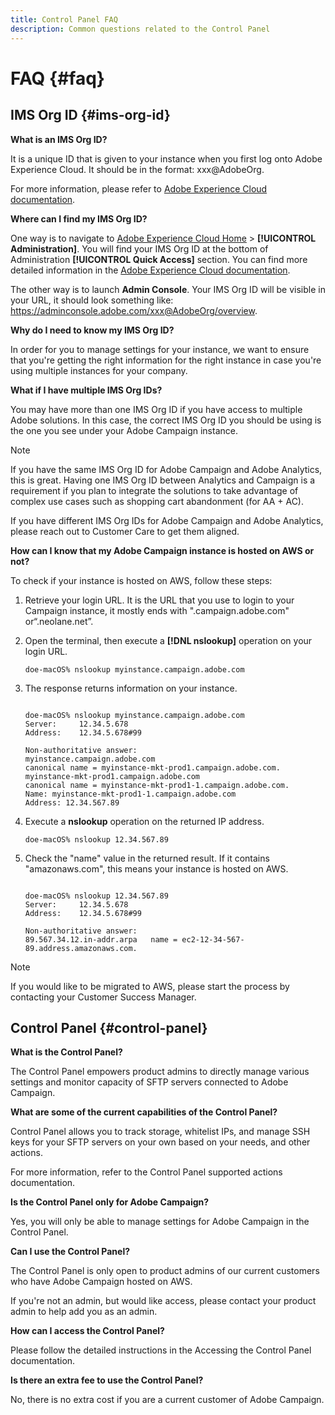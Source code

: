 ```yaml
---
title: Control Panel FAQ
description: Common questions related to the Control Panel
---
```


# FAQ {#faq}

## IMS Org ID {#ims-org-id}

**What is an IMS Org ID?**

It is a unique ID that is given to your instance when you first log onto Adobe Experience Cloud. It should be in the format: xxx@AdobeOrg.

For more information, please refer to [Adobe Experience Cloud documentation](https://marketing.adobe.com/resources/help/en_US/mcloud/organizations.html).

**Where can I find my IMS Org ID?**

One way is to navigate to [Adobe Experience Cloud Home](https://experiencecloud.adobe.com/) > **[!UICONTROL Administration]**. You will find your IMS Org ID at the bottom of Administration **[!UICONTROL Quick Access]** section. You can find more detailed information in the [Adobe Experience Cloud documentation](https://marketing.adobe.com/resources/help/en_US/mcloud/organizations.html).

The other way is to launch **Admin Console**. Your IMS Org ID will be visible in your URL, it should look something like: https://adminconsole.adobe.com/xxx@AdobeOrg/overview.

**Why do I need to know my IMS Org ID?**

In order for you to manage settings for your instance, we want to ensure that you're getting the right information for the right instance in case you're using multiple instances for your company.

**What if I have multiple IMS Org IDs?**

You may have more than one IMS Org ID if you have access to multiple Adobe solutions. In this case, the correct IMS Org ID you should be using is the one you see under your Adobe Campaign instance.

>[!NOTE]
>
>If you have the same IMS Org ID for Adobe Campaign and Adobe Analytics, this is great. Having one IMS Org ID between Analytics and Campaign is a requirement if you plan to integrate the solutions to take advantage of complex use cases such as shopping cart abandonment (for AA + AC).
>
>If you have different IMS Org IDs for Adobe Campaign and Adobe Analytics, please reach out to Customer Care to get them aligned.

**How can I know that my Adobe Campaign instance is hosted on AWS or not?**

To check if your instance is hosted on AWS, follow these steps:

1. Retrieve your login URL. It is the URL that you use to login to your Campaign instance, it mostly ends with ".campaign.adobe.com" or“.neolane.net”.
1. Open the terminal, then execute a **[!DNL nslookup]** operation on your login URL.

    `doe-macOS% nslookup myinstance.campaign.adobe.com`

1. The response returns information on your instance.

    ```

    doe-macOS% nslookup myinstance.campaign.adobe.com
    Server:     12.34.5.678
    Address:    12.34.5.678#99
  
    Non-authoritative answer:
    myinstance.campaign.adobe.com
    canonical name = myinstance-mkt-prod1.campaign.adobe.com.
    myinstance-mkt-prod1.campaign.adobe.com
    canonical name = myinstance-mkt-prod1-1.campaign.adobe.com.
    Name: myinstance-mkt-prod1-1.campaign.adobe.com
    Address: 12.34.567.89

    ```

1. Execute a **nslookup** operation on the returned IP address.

    `doe-macOS% nslookup 12.34.567.89`

1. Check the "name" value in the returned result. If it contains "amazonaws.com", this means your instance is hosted on AWS.

    ```

    doe-macOS% nslookup 12.34.567.89
    Server:     12.34.5.678
    Address:    12.34.5.678#99

    Non-authoritative answer:
    89.567.34.12.in-addr.arpa   name = ec2-12-34-567-89.address.amazonaws.com.

    ```

>[!NOTE]
>
>If you would like to be migrated to AWS, please start the process by contacting your Customer Success Manager.

## Control Panel {#control-panel}

**What is the Control Panel?**

The Control Panel empowers product admins to directly manage various settings and monitor capacity of SFTP servers connected to Adobe Campaign.

**What are some of the current capabilities of the Control Panel?**

Control Panel allows you to track storage, whitelist IPs, and manage SSH keys for your SFTP servers on your own based on your needs, and other actions.

For more information, refer to the Control Panel supported actions documentation.

**Is the Control Panel only for Adobe Campaign?**

Yes, you will only be able to manage settings for Adobe Campaign in the Control Panel.

**Can I use the Control Panel?**

The Control Panel is only open to product admins of our current customers who have Adobe Campaign hosted on AWS.

If you're not an admin, but would like access, please contact your product admin to help add you as an admin.

**How can I access the Control Panel?**

Please follow the detailed instructions in the Accessing the Control Panel documentation.

**Is there an extra fee to use the Control Panel?**

No, there is no extra cost if you are a current customer of Adobe Campaign.
